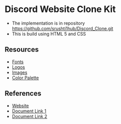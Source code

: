 # Discord Website Clone Kit

- The implementation is in repository https://github.com/srushti1hub/Discord_Clone.git
- This is build using HTML 5 and CSS

## Resources
- <a href="https://github.com/srushti1hub/Discord-Kit/tree/main/Fonts" target="_blank">Fonts</a>
- <a href="https://github.com/srushti1hub/Discord-Kit/tree/main/Logos" target="_blank">Logos</a>
- <a href="https://github.com/srushti1hub/Discord_Clone/tree/main/assets/images" target="_blank">Images</a>
- <a href="#" target="_blank">Color Palette</a>

## References
- <a href="https://discord.com" target="_blank">Website</a>
- <a href="https://drive.google.com/file/d/1QB0wt7kzTdMJESK-64PNVUL3Iu3ucRvi/view?usp=sharing" target="_blank">Document Link 1</a>
- <a href="https://www.dropbox.com/sh/dl/nabhhaq7kt59exr/AAB7U3f2pW-Jmvdul0yy7o-ia" target="_blank">Document Link 2</a>
